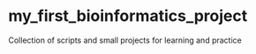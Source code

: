 # my_first_bioinformatics_project
Collection of scripts and small projects for learning and practice 
